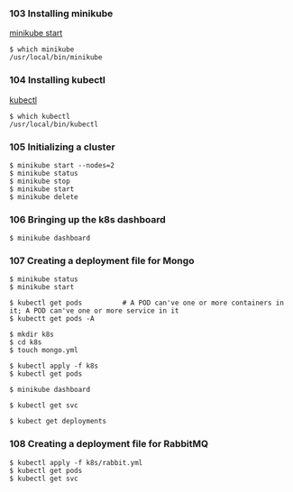 ### 103 Installing minikube

[minikube start](https://minikube.sigs.k8s.io/docs/start/)

```
$ which minikube
/usr/local/bin/minikube
```
### 104 Installing kubectl

[kubectl](https://kubernetes.io/docs/tasks/tools/)

```
$ which kubectl
/usr/local/bin/kubectl

```

### 105 Initializing a cluster

```
$ minikube start --nodes=2
$ minikube status
$ minikube stop
$ minikube start
$ minikube delete
```

### 106 Bringing up the k8s dashboard

```
$ minikube dashboard
```

### 107 Creating a deployment file for Mongo

```
$ minikube status
$ minikube start
```

```
$ kubectl get pods          # A POD can've one or more containers in it; A POD can've one or more service in it
$ kubectt get pods -A
```

```
$ mkdir k8s
$ cd k8s
$ touch mongo.yml

$ kubectl apply -f k8s
$ kubectl get pods

$ minikube dashboard

$ kubectl get svc

$ kubect get deployments
```

### 108 Creating a deployment file for RabbitMQ

```
$ kubectl apply -f k8s/rabbit.yml
$ kubectl get pods
$ kubectl get svc
```

